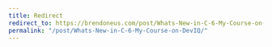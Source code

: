 ```yaml
---
title: Redirect
redirect_to: https://brendoneus.com/post/Whats-New-in-C-6-My-Course-on-DevIQ/
permalink: "/post/Whats-New-in-C-6-My-Course-on-DevIQ/"
---
```

